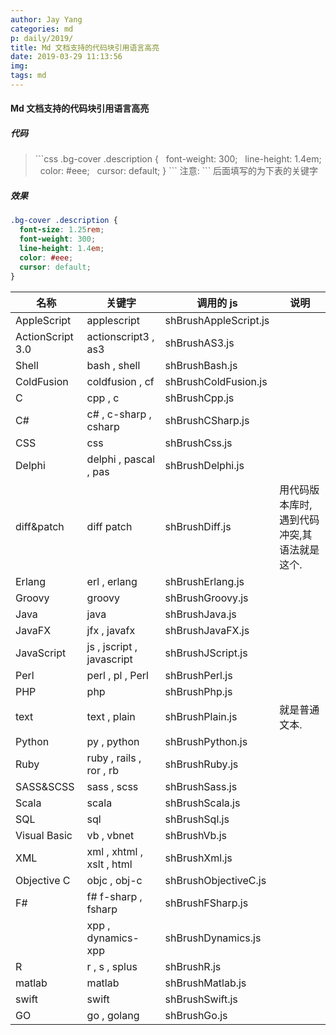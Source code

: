 ```yaml
---
author: Jay Yang
categories: md
p: daily/2019/
title: Md 文档支持的代码块引用语言高亮
date: 2019-03-29 11:13:56
img:
tags: md
---
```


#### Md 文档支持的代码块引用语言高亮

##### 代码

> \`\`\`css
> .bg-cover .description {
> &nbsp;&nbsp;font-weight: 300;
> &nbsp;&nbsp;line-height: 1.4em;
> &nbsp;&nbsp;color: #eee;
> &nbsp;&nbsp;cursor: default;
> }
> \`\`\`
> 注意: \`\`\` 后面填写的为下表的关键字

##### 效果

```css
.bg-cover .description {
  font-size: 1.25rem;
  font-weight: 300;
  line-height: 1.4em;
  color: #eee;
  cursor: default;
}
```

| 名称             | 关键字                    | 调用的 js             | 说明                                        |
| ---------------- | ------------------------- | --------------------- | ------------------------------------------- |
| AppleScript      | applescript               | shBrushAppleScript.js |                                             |
| ActionScript 3.0 | actionscript3 , as3       | shBrushAS3.js         |                                             |
| Shell            | bash , shell              | shBrushBash.js        |                                             |
| ColdFusion       | coldfusion , cf           | shBrushColdFusion.js  |                                             |
| C                | cpp , c                   | shBrushCpp.js         |                                             |
| C\#              | c\# , c-sharp , csharp    | shBrushCSharp.js      |                                             |
| CSS              | css                       | shBrushCss.js         |                                             |
| Delphi           | delphi , pascal , pas     | shBrushDelphi.js      |                                             |
| diff&patch       | diff patch                | shBrushDiff.js        | 用代码版本库时,遇到代码冲突,其语法就是这个. |
| Erlang           | erl , erlang              | shBrushErlang.js      |                                             |
| Groovy           | groovy                    | shBrushGroovy.js      |                                             |
| Java             | java                      | shBrushJava.js        |                                             |
| JavaFX           | jfx , javafx              | shBrushJavaFX.js      |                                             |
| JavaScript       | js , jscript , javascript | shBrushJScript.js     |                                             |
| Perl             | perl , pl , Perl          | shBrushPerl.js        |                                             |
| PHP              | php                       | shBrushPhp.js         |                                             |
| text             | text , plain              | shBrushPlain.js       | 就是普通文本.                               |
| Python           | py , python               | shBrushPython.js      |                                             |
| Ruby             | ruby , rails , ror , rb   | shBrushRuby.js        |                                             |
| SASS&SCSS        | sass , scss               | shBrushSass.js        |                                             |
| Scala            | scala                     | shBrushScala.js       |                                             |
| SQL              | sql                       | shBrushSql.js         |                                             |
| Visual Basic     | vb , vbnet                | shBrushVb.js          |                                             |
| XML              | xml , xhtml , xslt , html | shBrushXml.js         |                                             |
| Objective C      | objc , obj-c              | shBrushObjectiveC.js  |                                             |
| F\#              | f\# f-sharp , fsharp      | shBrushFSharp.js      |                                             |
|                  | xpp , dynamics-xpp        | shBrushDynamics.js    |                                             |
| R                | r , s , splus             | shBrushR.js           |                                             |
| matlab           | matlab                    | shBrushMatlab.js      |                                             |
| swift            | swift                     | shBrushSwift.js       |                                             |
| GO               | go , golang               | shBrushGo.js          |                                             |  |
